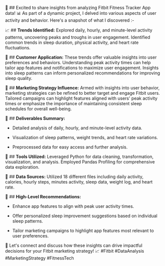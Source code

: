 🚀 ## Excited to share insights from analyzing Fitbit Fitness Tracker App data! 📊 As part of a dynamic project, I delved into various aspects of user activity and behavior. Here's a snapshot of what I discovered :-

📈 ## **Trends Identified:** Explored daily, hourly, and minute-level activity patterns, uncovering peaks and troughs in user engagement. Identified common trends in sleep duration, physical activity, and heart rate fluctuations.

👥 ## **Customer Application:** These trends offer valuable insights into user preferences and behaviors. Understanding peak activity times can help tailor app features and notifications to maximize user engagement. Insights into sleep patterns can inform personalized recommendations for improving sleep quality.

📣 ## **Marketing Strategy Influence:** Armed with insights into user behavior, marketing strategies can be refined to better target and engage Fitbit users. Tailored campaigns can highlight features aligned with users' peak activity times or emphasize the importance of maintaining consistent sleep schedules for overall well-being.

📝 ## **Deliverables Summary:**
- Detailed analysis of daily, hourly, and minute-level activity data.
  
- Visualization of sleep patterns, weight trends, and heart rate variations.
  
- Preprocessed data for easy access and further analysis.

🔧 ## **Tools Utilized:** Leveraged Python for data cleaning, transformation, visualization, and analysis. Employed Pandas Profiling for comprehensive data exploration.

📁 ## **Data Sources:** Utilized 18 different files including daily activity, calories, hourly steps, minutes activity, sleep data, weight log, and heart rate.

🎯 ## **High-Level Recommendations:**
- Enhance app features to align with peak user activity times.
  
- Offer personalized sleep improvement suggestions based on individual sleep patterns.
  
- Tailor marketing campaigns to highlight app features most relevant to user preferences.

🚀 Let's connect and discuss how these insights can drive impactful decisions for your Fitbit marketing strategy! 📈 #Fitbit #DataAnalysis #MarketingStrategy #FitnessTech
